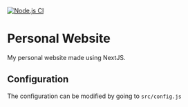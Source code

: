[![Node.js CI](https://drone.rainnny.club/api/badges/Rainnny7/Personal-Website/status.svg?ref=refs/heads/master)](https://drone.rainnny.club/Rainnny7/Personal-Website)

# Personal Website

My personal website made using NextJS.

## Configuration

The configuration can be modified by going to `src/config.js`
